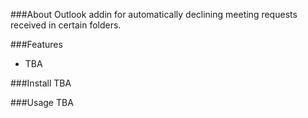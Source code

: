 ###About
Outlook addin for automatically declining meeting requests received in certain folders.

###Features
- TBA

###Install
TBA

###Usage
TBA